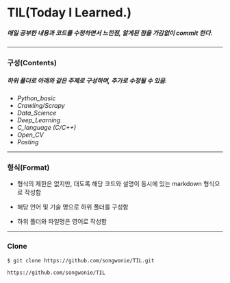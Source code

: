 # TIL(Today I Learned.)
##### *매일 공부한 내용과 코드를 수정하면서 느낀점, 알게된 점을 가감없이 commit 한다.*
___
### 구성(Contents)
##### *하위 폴더로 아래와 같은 주제로 구성하며, 추가로 수정될 수 있음.*

- *Python_basic*
- *Crawling/Scrapy*
- *Data_Science*
- *Deep_Learning*
- *C_language (C/C++)*
- *Open_CV*
- *Posting*
___
### 형식(Format) 

- 형식의 제한은 없지만, 대도록 해당 코드와 설명이 동시에 있는 markdown 형식으로 작성함

- 해당 언어 및 기술 명으로 하위 폴더를 구성함

- 하위 폴더와 파일명은 영어로 작성함
___
### Clone
    $ git clone https://github.com/songwonie/TIL.git

    https://github.com/songwonie/TIL